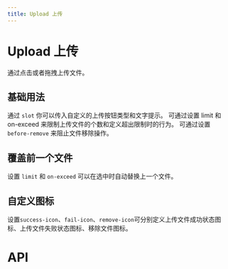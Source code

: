 ```yaml
---
title: Upload 上传
---
```


# Upload 上传

通过点击或者拖拽上传文件。

## 基础用法

通过 `slot` 你可以传入自定义的上传按钮类型和文字提示。 可通过设置 limit 和 on-exceed 来限制上传文件的个数和定义超出限制时的行为。 可通过设置 `before-remove` 来阻止文件移除操作。

<demo path="./def" />

## 覆盖前一个文件

设置 `limit` 和 `on-exceed` 可以在选中时自动替换上一个文件。

<demo path="./coverUpload" />

## 自定义图标

设置`success-icon`、`fail-icon`、`remove-icon`可分别定义上传文件成功状态图标、上传文件失败状态图标、移除文件图标。

<demo path="./iconUpload" />

# API

<API src="./upload.json" lang="zh"></API>